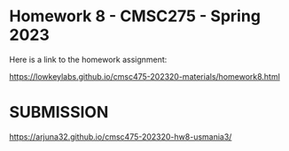 # Homework 8 - CMSC275 - Spring 2023

Here is a link to the homework assignment:

<https://lowkeylabs.github.io/cmsc475-202320-materials/homework8.html>


# SUBMISSION

<https://arjuna32.github.io/cmsc475-202320-hw8-usmania3/>

